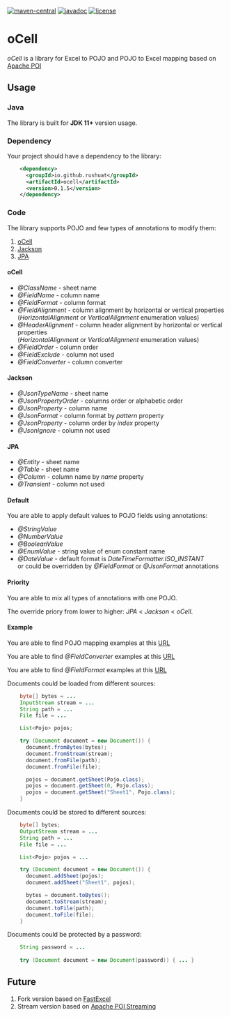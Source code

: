 [![maven-central](https://img.shields.io/maven-central/v/io.github.rushuat/ocell.svg?color=blue)](https://search.maven.org/search?q=g:%22io.github.rushuat%22%20AND%20a:%22ocell%22)
[![javadoc](https://javadoc.io/badge2/io.github.rushuat/ocell/javadoc.svg?color=blue)](https://javadoc.io/doc/io.github.rushuat/ocell)
[![license](https://img.shields.io/github/license/rushuat/ocell.svg?color=blue)](https://www.apache.org/licenses/LICENSE-2.0.txt)

# oCell
*oCell* is a library for Excel to POJO and POJO to Excel mapping based on [Apache POI](https://poi.apache.org/)

## Usage

### Java
The library is built for **JDK 11+** version usage.

### Dependency
Your project should have a dependency to the library:
```xml
    <dependency>
      <groupId>io.github.rushuat</groupId>
      <artifactId>ocell</artifactId>
      <version>0.1.5</version>
    </dependency>
```

### Code
The library supports POJO and few types of annotations to modify them:
1. [oCell](https://github.com/rushuat/ocell/tree/main/src/main/java/io/github/rushuat/ocell/annotation)
2. [Jackson](https://github.com/FasterXML/jackson-annotations)
3. [JPA](https://javaee.github.io/javaee-spec/javadocs/javax/persistence/package-summary.html)

#### oCell
* *@ClassName* - sheet name
* *@FieldName* - column name
* *@FieldFormat* - column format
* *@FieldAlignment* - column alignment by horizontal or vertical properties\
(*HorizontalAlignment* or *VerticalAlignment* enumeration values)
* *@HeaderAlignment* - column header alignment by horizontal or vertical properties\
(*HorizontalAlignment* or *VerticalAlignment* enumeration values)
* *@FieldOrder* - column order
* *@FieldExclude* - column not used
* *@FieldConverter* - column converter

#### Jackson
* *@JsonTypeName* - sheet name
* *@JsonPropertyOrder* - columns order or alphabetic order
* *@JsonProperty* - column name
* *@JsonFormat* - column format by *pattern* property
* *@JsonProperty* - column order by *index* property
* *@JsonIgnore* - column not used

#### JPA
* *@Entity* - sheet name
* *@Table* - sheet name
* *@Column* - column name by *name* property
* *@Transient* - column not used

#### Default
You are able to apply default values to POJO fields using annotations:
* *@StringValue*
* *@NumberValue*
* *@BooleanValue*
* *@EnumValue* - string value of enum constant name
* *@DateValue* - default format is *DateTimeFormatter.ISO_INSTANT*\
or could be overridden by *@FieldFormat* or *@JsonFormat* annotations

#### Priority
You are able to mix all types of annotations with one POJO.

The override priory from lower to higher: *JPA* < *Jackson* < *oCell*.

#### Example
You are able to find POJO mapping examples at this [URL](https://github.com/rushuat/ocell/tree/main/src/test/java/io/github/rushuat/ocell/model)

You are able to find *@FieldConverter* examples at this [URL](https://github.com/rushuat/ocell/tree/main/src/test/java/io/github/rushuat/ocell/field)

You are able to find *@FieldFormat* examples at this [URL](https://stackoverflow.com/questions/319438/basic-excel-currency-format-with-apache-poi)

Documents could be loaded from different sources:
```java
    byte[] bytes = ...
    InputStream stream = ...
    String path = ...
    File file = ...

    List<Pojo> pojos;

    try (Document document = new Document()) {
      document.fromBytes(bytes);
      document.fromStream(stream);
      document.fromFile(path);
      document.fromFile(file);

      pojos = document.getSheet(Pojo.class);
      pojos = document.getSheet(0, Pojo.class);
      pojos = document.getSheet("Sheet1", Pojo.class);
    }
```

Documents could be stored to different sources:
```java
    byte[] bytes;
    OutputStream stream = ...
    String path = ...
    File file = ...

    List<Pojo> pojos = ...

    try (Document document = new Document()) {
      document.addSheet(pojos);
      document.addSheet("Sheet1", pojos);

      bytes = document.toBytes();
      document.toStream(stream);
      document.toFile(path);
      document.toFile(file);
    }
```

Documents could be protected by a password:
```java
    String password = ...
    
    try (Document document = new Document(password)) { ... }
```
## Future 
1. Fork version based on [FastExcel](https://github.com/dhatim/fastexcel)
2. Stream version based on [Apache POI Streaming](http://poi.apache.org/components/spreadsheet/how-to.html#sxssf)
